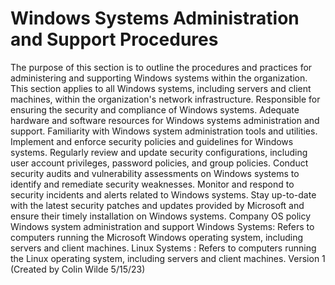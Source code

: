 # Windows Systems Administration and Support Procedures

The purpose of this section is to outline the procedures and practices for administering and supporting Windows systems within the organization.
This section applies to all Windows systems, including servers and client machines, within the organization's network infrastructure.
Responsible for ensuring the security and compliance of Windows systems.
Adequate hardware and software resources for Windows systems administration and support.
Familiarity with Windows system administration tools and utilities.
Implement and enforce security policies and guidelines for Windows systems.
Regularly review and update security configurations, including user account privileges, password policies, and group policies.
Conduct security audits and vulnerability assessments on Windows systems to identify and remediate security weaknesses.
Monitor and respond to security incidents and alerts related to Windows systems.
Stay up-to-date with the latest security patches and updates provided by Microsoft and ensure their timely installation on Windows systems.
Company OS policy 
Windows system administration and support
Windows Systems: Refers to computers running the Microsoft Windows operating system, including servers and client machines.
Linux Systems :  Refers to computers running the Linux operating system, including servers and client machines.
Version 1 (Created by Colin Wilde 5/15/23)
